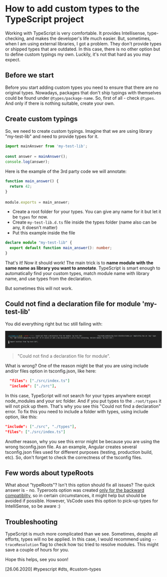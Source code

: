 # How to add custom types to the TypeScript project



Working with TypeScript is very comfortable. It provides Intellisense, type-checking, and makes the developer's life much easier. But, sometimes, when I am using external libraries, I got a problem. They don't provide types or shipped types that are outdated. In this case, there is no other option but to define custom typings my own. Luckily, it's not that hard as you may expect.

## Before we start

Before you start adding custom types you need to ensure that there are no original types. Nowadays, packages that don't ship typings with themselves could be found under ```@types/package-name```. So, first of all - check ```@types```. And only if there is nothing suitable, create your own.

## Create custom typings

So, we need to create custom typings. Imagine that we are using library "my-test-lib" and need to provide types for it.

```typescript
import mainAnswer from 'my-test-lib';

const answer = mainAnswer();
console.log(answer);
```

Here is the example of the 3rd party code we will annotate:

```js
function main_answer() {
  return 42;
}

module.exports = main_answer;
```

* Create a root folder for your types. You can give any name for it but let it be `types` for now.
* Create `my-test-lib.d.ts` file inside the types folder (name also can be any, it doesn't matter)
* Put this example inside the file

```typescript
declare module "my-test-lib" {
  export default function main_answer(): number;
}
```

That's it! Now it should work! The main trick is to **name module with the same name as library you want to annotate**. TypeScript is smart enough to automatically find your custom types, match module name with library name, and use types from the declaration.

But sometimes this will not work.

## Could not find a declaration file for module 'my-test-lib'

You did everything right but tsc still failing with:

![Could not find a declaration file for module error](./error.png)

> "Could not find a declaration file for module".

What is wrong? One of the reason might be that you are using include and/or files option in tsconfig.json, like here:

```json
  "files": ["./src/index.ts"]
  "include": ["./src"],
```

In this case, TypeScript will not search for your types anywhere except node_modules and your src folder. And if you put types to the `.root/types` it will not pick up them. That's why you see this "Could not find a declaration" error. To fix this you need to include a folder with types, using include option, like this:

```json
"include": ["./src", "./types"],
"files": ["./src/index.ts"]
```

Another reason, why you see this error might be because you are using the wrong tsconfig.json file. As an example, Angular creates several tsconfig.json files used for different purposes (testing, production build, etc). So, don't forget to check the correctness of the tsconfig files.

## Few words about typeRoots

What about "typeRoots"? Isn't this option should fix all issues? The quick answer is - no. Typeroots option was created [only for the backward compatiblity](https://github.com/microsoft/TypeScript/issues/22217#issuecomment-370019383), so in certain circumstances, it might help but should be avoided if possible. However, VsCode uses this option to pick-up types for IntelliSense, so be aware :)

## Troubleshooting

TypeScript is much more complicated than we see. Sometimes, despite all efforts, types will no be applied. In this case, I would recommend using ```--traceResolution``` flag to check how tsc tried to resolve modules. This might save a couple of hours for you.

Hope this helps, see you soon!

[26.06.2020] #typescript #dts, #custom-types